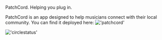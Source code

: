 PatchCord. Helping you plug in.

PatchCord is an app designed to help musicians connect with their local community. You can find it deployed here: !['patchcord'](http://patchcord.herokuapp.com/)



!['circlestatus'](https://circleci.com/gh/nyc-purple-martins-2015/patch_cord.svg?style=shield&circle-token=:circle-token)


